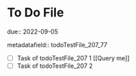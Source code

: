# To Do File

due:: 2022-09-05

metadatafield:: todoTestFile_207\_77

- [ ] Task of todoTestFile_207 1 [[Query me]]
- [ ] Task of todoTestFile_207 2
